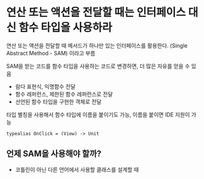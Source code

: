 # 연산 또는 액션을 전달할 때는 인터페이스 대신 함수 타입을 사용하라

연산 또는 액션을 전달할 때 메서드가 하나만 있는 인터페이스를 활용한다. (Single Abstract Method - SAM) 이라고 부름

SAM을 받는 코드를 함수 타입을 사용하는 코드로 변경하면, 더 많은 자유를 얻을 수 있음

- 람다 표현식, 익명함수 전달
- 함수 레퍼런스, 제한된 함수 레퍼런스로 전달
- 선언된 함수 타입을 구현한 객체로 전달

타입 별칭을 사용해서 함수 타입에 이름을 붙이기도 가능, 이름을 붙이면 IDE 지원이 가능

`typealias OnClick = (View) -> Unit`

## 언제 SAM을 사용해야 할까?

- 코틀린이 아닌 다른 언어에서 사용할 클래스를 설계할 때
